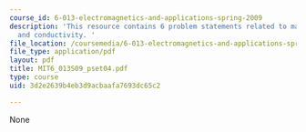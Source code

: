 ```yaml
---
course_id: 6-013-electromagnetics-and-applications-spring-2009
description: 'This resource contains 6 problem statements related to magnetic, electromagnet,
  and conductivity. '
file_location: /coursemedia/6-013-electromagnetics-and-applications-spring-2009/3d2e2639b4eb3d9acbaafa7693dc65c2_MIT6_013S09_pset04.pdf
file_type: application/pdf
layout: pdf
title: MIT6_013S09_pset04.pdf
type: course
uid: 3d2e2639b4eb3d9acbaafa7693dc65c2

---
```

None
